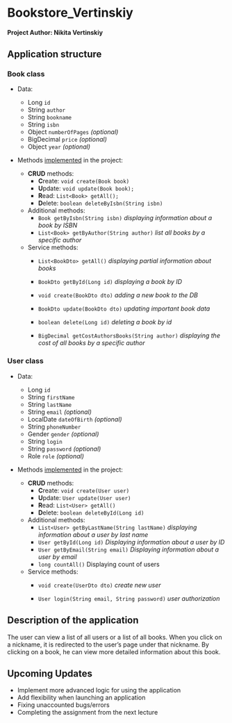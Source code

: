 # Bookstore_Vertinskiy
#### **Project Author**: Nikita Vertinskiy

## Application structure
### Book class
- Data:
  - Long ```id```
  - String ```author```
  - String ```bookname```
  - String ```isbn```
  - Object ```numberOfPages``` *(optional)*
  - BigDecimal ```price``` *(optional)*
  - Object ```year``` *(optional)*


- Methods [implemented](src/implementations/BookDao.java) in the project:
  - **CRUD** methods:
    - **C**reate: ```void create(Book book)```
    - **U**pdate: ```void update(Book book);```
    - **R**ead: ```List<Book> getAll();```
    - **D**elete: ```boolean deleteByIsbn(String isbn)```
  - Additional methods:
    - ```Book getByIsbn(String isbn)``` *displaying information about a book by ISBN*
    - ```List<Book> getByAuthor(String author)``` *list all books by a specific author*
  - Service methods:
    - ```List<BookDto> getAll()``` *displaying partial information about books*

    - ```BookDto getById(Long id)``` *displaying a book by ID*

    - ```void create(BookDto dto)``` *adding a new book to the DB*

    - ```BookDto update(BookDto dto)``` *updating important book data*

    - ```boolean delete(Long id)``` *deleting a book by id*

    - ```BigDecimal getCostAuthorsBooks(String author)``` *displaying the cost of all books by a specific author*

### User class
- Data:
  - Long ```id```
  - String ```firstName```
  - String ```lastName```
  - String ```email``` *(optional)*
  - LocalDate ```dateOfBirth``` *(optional)*
  - String ```phoneNumber```
  - Gender ```gender``` *(optional)*
  - String ```login``` 
  - String ```password``` *(optional)*
  - Role ```role``` *(optional)*


- Methods [implemented](src/implementations/UserDao.java) in the project:
  - **CRUD** methods:
    - **C**reate: ```void create(User user)```
    - **U**pdate: ```User update(User user)```
    - **R**ead: ```List<User> getAll()```
    - **D**elete: ```boolean deleteById(Long id)```
  - Additional methods:
    - ```List<User> getByLastName(String lastName)``` *displaying information about a user by last name*
    - ```User getById(Long id)``` *Displaying information about a user by ID*
    - ```User getByEmail(String email)``` *Displaying information about a user by email*
    - ```long countAll()``` Displaying count of users
  - Service methods:
    - ```void create(UserDto dto)``` *create new user*

    - ```User login(String email, String password)``` *user authorization*

## Description of the application
The user can view a list of all users or a list of all books. When you click on a nickname, it is redirected to the user’s page under that nickname. By clicking on a book, he can view more detailed information about this book.

## Upcoming Updates

- Implement more advanced logic for using the application
- Add flexibility when launching an application
- Fixing unaccounted bugs/errors
- Completing the assignment from the next lecture